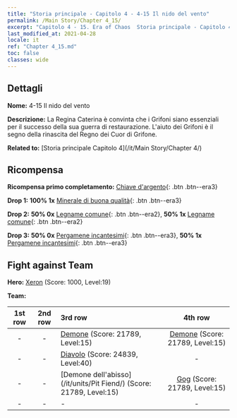 ```yaml
---
title: "Storia principale - Capitolo 4 - 4-15 Il nido del vento"
permalink: /Main Story/Chapter 4_15/
excerpt: "Capitolo 4 - 15. Era of Chaos  Storia principale - Capitolo 4_15. 4-15 Il nido del vento"
last_modified_at: 2021-04-28
locale: it
ref: "Chapter 4_15.md"
toc: false
classes: wide
---
```


## Dettagli

 **Nome:** 4-15 Il nido del vento

 **Descrizione:** La Regina Caterina è convinta che i Grifoni siano essenziali per il successo della sua guerra di restaurazione. L'aiuto dei Grifoni è il segno della rinascita del Regno dei Cuor di Grifone.

 **Related to:** [Storia principale Capitolo 4](/it/Main Story/Chapter 4/)

## Ricompensa

 **Ricompensa primo completamento:** [Chiave d'argento](/ItemsIT/con_693/){: .btn .btn--era3}

 **Drop 1:** **100% 1x** [Minerale di buona qualità](/ItemsIT/mat_12/){: .btn .btn--era3}

 **Drop 2:** **50% 0x** [Legname comune](/ItemsIT/mat_7/){: .btn .btn--era2}, **50% 1x** [Legname comune](/ItemsIT/mat_7/){: .btn .btn--era2}

 **Drop 3:** **50% 0x** [Pergamene incantesimi](/ItemsIT/con_694/){: .btn .btn--era3}, **50% 1x** [Pergamene incantesimi](/ItemsIT/con_694/){: .btn .btn--era3}


## Fight against Team
 **Hero:** [Xeron](/it/heroes/Xeron/) (Score: 1000, Level:19)

 **Team:**


  | 1st row | 2nd row | 3rd row | 4th row |
  |:----:|:----:|:----|:----:|
  | - | - | [Demone](/it/units/Demon/) (Score: 21789, Level:15)  | [Demone](/it/units/Demon/) (Score: 21789, Level:15)  |
  | - | - | [Diavolo](/it/units/Devil/) (Score: 24839, Level:40)  | - |
  | - | - | [Demone dell'abisso](/it/units/Pit Fiend/) (Score: 21789, Level:15)  | [Gog](/it/units/Gog/) (Score: 21789, Level:15)  |
  | - | - | - | - |



